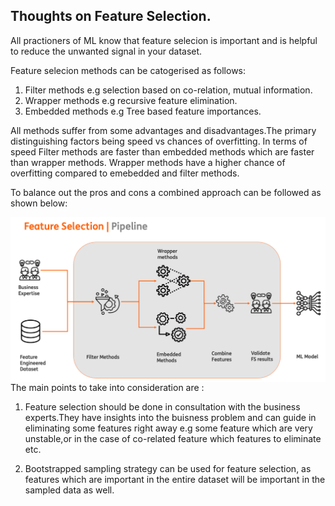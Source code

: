 ## Thoughts on Feature Selection.

All practioners of ML know that feature selecion is important and is helpful to reduce the unwanted signal in your dataset.

Feature selecion methods can be catogerised as follows:

1. Filter methods e.g selection based on co-relation, mutual information.
2. Wrapper methods e.g recursive feature elimination.
3. Embedded methods e.g Tree based feature importances.

All methods suffer from some advantages and disadvantages.The primary distinguishing factors being speed vs chances of overfitting.
In terms of speed  Filter methods are faster than embedded methods which are faster than wrapper methods.
Wrapper methods have a higher chance of overfitting compared to emebedded and filter methods.

To balance out the pros and cons a combined approach can be followed as shown below:

<img src="images/feature_selection.png" alt="Feature Selection" style="float: left; margin-right: 10px;" />
     
The main points to take into consideration are :

1. Feature selection should be done in consultation with the business experts.They have insights into the buisness problem and can guide in eliminating some features right away e.g some feature which are very unstable,or in the case of co-related feature which features to eliminate etc.

2. Bootstrapped sampling strategy can be used for feature selection, as features which are important in the entire dataset will be important in the sampled data as well.

